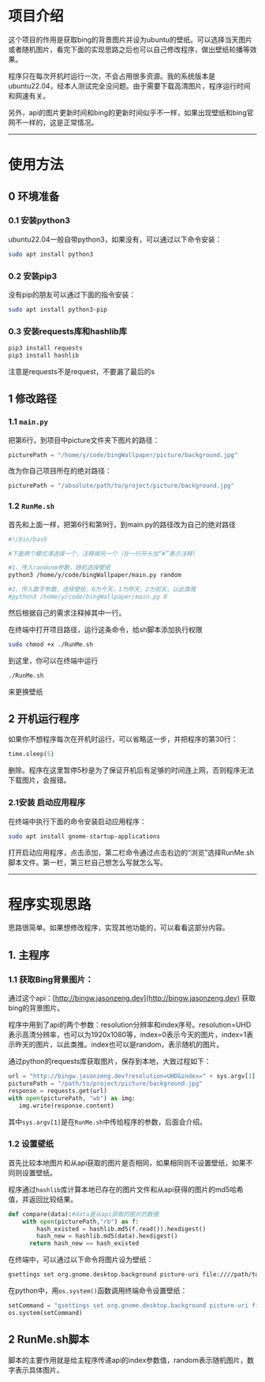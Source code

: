 # 项目介绍

这个项目的作用是获取bing的背景图片并设为ubuntu的壁纸。可以选择当天图片或者随机图片，看完下面的实现思路之后也可以自己修改程序，做出壁纸轮播等效果。

程序只在每次开机时运行一次，不会占用很多资源。我的系统版本是ubuntu22.04，经本人测试完全没问题。由于需要下载高清图片，程序运行时间和网速有关。

另外，api的图片更新时间和bing的更新时间似乎不一样，如果出现壁纸和bing官网不一样的，这是正常情况。

*****

# 使用方法

## 0 环境准备
### 0.1 安装python3
ubuntu22.04一般自带python3，如果没有，可以通过以下命令安装：
```bash
sudo apt install python3
```

### 0.2 安装pip3
没有pip的朋友可以通过下面的指令安装：
```bash
sudo apt install python3-pip
```
### 0.3 安装requests库和hashlib库
```bash
pip3 install requests
pip3 install hashlib
```
注意是requests不是request，不要漏了最后的s
## 1 修改路径
### 1.1 ``main.py``
把第6行，到项目中picture文件夹下图片的路径：
```python
picturePath = "/home/y/code/bingWallpaper/picture/background.jpg"
```
改为你自己项目所在的绝对路径：
```python
picturePath = "/absolute/path/to/project/picture/background.jpg"
```
### 1.2 ``RunMe.sh``
首先和上面一样，把第6行和第9行，到main.py的路径改为自己的绝对路径

```bash
#!/bin/bash

#下面两个模式清选择一个，注释掉另一个（在一行开头加“#”表示注释）

#1、传入randonm参数，随机选择壁纸
python3 /home/y/code/bingWallpaper/main.py random

#2、传入数字参数，选择壁纸，0为今天，1为昨天，2为前天，以此类推
#python3 /home/y/code/bingWallpaper/main.py 0
```
然后根据自己的需求注释掉其中一行。

在终端中打开项目路径，运行这条命令，给sh脚本添加执行权限
```bash
sudo chmod +x ./RunMe.sh
```
到这里，你可以在终端中运行

```bash
./RunMe.sh
```
来更换壁纸


## 2 开机运行程序
如果你不想程序每次在开机时运行，可以省略这一步，并把程序的第30行：
```python
time.sleep(5)
```
删除。程序在这里暂停5秒是为了保证开机后有足够的时间连上网，否则程序无法下载图片，会报错。


### 2.1安装 启动应用程序
在终端中执行下面的命令安装启动应用程序：
```bash
sudo apt install gnome-startup-applications
``` 

打开启动应用程序，点击添加，第二栏命令通过点击右边的“浏览”选择RunMe.sh脚本文件。第一栏，第三栏自己想怎么写就怎么写。


******
# 程序实现思路

思路很简单。如果想修改程序，实现其他功能的，可以看看这部分内容。

## 1. 主程序
### 1.1 获取Bing背景图片：
通过这个api：[http://bingw.jasonzeng.dev](http://bingw.jasonzeng.dev) 获取bing的背景图片。

程序中用到了api的两个参数：resolution分辨率和index序号。resolution=UHD表示高清分辨率，也可以为1920x1080等，index=0表示今天的图片，index=1表示昨天的图片，以此类推。index也可以是random，表示随机的图片。

通过python的requests库获取图片，保存到本地，大致过程如下：
```python
url = "http://bingw.jasonzeng.dev?resolution=UHD&index=" + sys.argv[1]
picturePath = "/path/to/project/picture/background.jpg"
response = requests.get(url)
with open(picturePath, "wb") as img:
   img.write(response.content)
```
其中``sys.argv[1]``是在``RunMe.sh``中传给程序的参数，后面会介绍。
### 1.2 设置壁纸

首先比较本地图片和从api获取的图片是否相同，如果相同则不设置壁纸，如果不同则设置壁纸。

程序通过``hashlib``库计算本地已存在的图片文件和从api获得的图片的md5哈希值，并返回比较结果。

```python
def compare(data):#data是从api获取的图片的数据
    with open(picturePath,"rb") as f:
        hash_existed = hashlib.md5(f.read()).hexdigest()
        hash_new = hashlib.md5(data).hexdigest()
      return hash_new == hash_existed
```
在终端中，可以通过以下命令将图片设为壁纸：
```bash
gsettings set org.gnome.desktop.background picture-uri file:////path/to/picture.jpg
```  
在python中，用``os.system()``函数调用终端命令设置壁纸：
```python
setCommand = "gsettings set org.gnome.desktop.background picture-uri file:///{}".format(picturePath)
os.system(setCommand)
```
## 2 RunMe.sh脚本
脚本的主要作用就是给主程序传递api的index参数值，random表示随机图片，数字表示具体图片。
